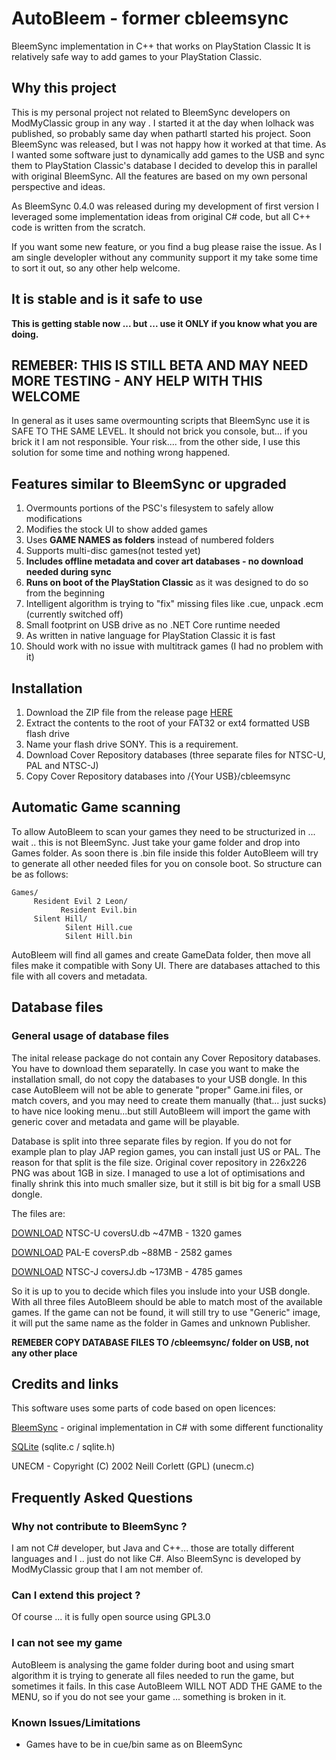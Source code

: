 # AutoBleem - former cbleemsync
BleemSync implementation in C++ that works on PlayStation Classic 
It is relatively safe way to add games to your PlayStation Classic.

## Why this project

This is my personal project not related to BleemSync developers on ModMyClassic group in any way . I started it at the day when lolhack was published, so probably same day when pathartl started his project. Soon BleemSync was released, but I was not happy how it worked at that time. As I wanted some software just to dynamically add  games to the USB and sync them to PlayStation Classic's database I decided to develop this in parallel with original BleemSync. All the features are based on my own personal perspective and ideas.

As BleemSync 0.4.0 was released during my development of first version I leveraged some implementation ideas from original C# code, but all C++ code is written from the scratch.

If you want some new feature, or you find a bug please raise the issue. As I am single developler without any community support it my take some time to sort it out, so any other help welcome. 

## It is stable and is it safe to use

**This is getting stable now ... but ...  use it ONLY if you know what you are doing.** 

## REMEBER: THIS IS STILL BETA AND MAY NEED MORE TESTING - ANY HELP WITH THIS WELCOME

In general as it uses same overmounting scripts that BleemSync use it is SAFE TO THE SAME LEVEL. It should not brick you console, but... if you brick it I am not responsible. Your risk.... from the other side, I use this solution for some time and nothing wrong happened.

## Features similar to BleemSync or upgraded

1. Overmounts portions of the PSC's filesystem to safely allow modifications
2. Modifies the stock UI to show added games
3. Uses **GAME NAMES as folders** instead of numbered folders
4. Supports multi-disc games(not tested yet)
5. **Includes offline metadata and cover art databases - no download needed during sync**
6. **Runs on boot of the PlayStation Classic** as it was designed to do so from the beginning
7. Intelligent algorithm is trying to "fix" missing files like .cue, unpack .ecm (currently switched off)
8. Small footprint on USB drive as no .NET Core runtime needed
9. As written in native language for PlayStation Classic it is fast
10. Should work with no issue with multitrack games (I had no problem with it)

## Installation

1. Download the ZIP file from the release page [HERE](https://github.com/screemerpl/cbleemsync/releases/download/0.1b/AutoBleem-0.1b.zip)
2. Extract the contents to the root of your FAT32 or ext4 formatted USB flash drive
3. Name your flash drive SONY. This is a requirement.
4. Download Cover Repository databases (three separate files for NTSC-U, PAL and NTSC-J)
5. Copy Cover Repository databases into /{Your USB}/cbleemsync

## Automatic Game scanning

To allow AutoBleem to scan your games they need to be structurized in ... wait .. this is not BleemSync. Just take your game folder and drop into Games folder. As soon there is .bin file inside this folder AutoBleem will try to generate all other needed files for you on console boot. So structure can be as follows:

```
Games/
     Resident Evil 2 Leon/
           Resident Evil.bin
     Silent Hill/
            Silent Hill.cue
            Silent Hill.bin
```
AutoBleem will  find all games and create GameData folder, then move all files make it compatible with Sony UI. There are databases attached to this file with all covers and metadata.

## Database files

### General usage of database files

The inital release package do not contain any Cover Repository databases. You have to download them separatelly.  In case you want to make the installation small, do not copy the databases to your USB dongle. In this case AutoBleem will not be able to generate "proper" Game.ini files, or match covers, and you may need to create them manually (that... just sucks) to have nice looking menu...but still AutoBleem will import the game with generic cover and metadata and game will be playable.

Database is split into three separate files by region. If you do not for example plan to play JAP region games, you can install just US or PAL. The reason for that split is the file size. Original cover repository in 226x226 PNG was about 1GB in size. I managed to use a lot of optimisations and finally shrink this into much smaller size, but it still is bit big for a small USB dongle. 

The files are:

[DOWNLOAD](https://github.com/screemerpl/cbleemsync/releases/download/0.1b/coversU.db) NTSC-U coversU.db  ~47MB  - 1320 games

[DOWNLOAD](https://github.com/screemerpl/cbleemsync/releases/download/0.1b/coversP.db) PAL-E  coversP.db  ~88MB  - 2582 games

[DOWNLOAD](https://github.com/screemerpl/cbleemsync/releases/download/0.1b/coversJ.db) NTSC-J coversJ.db ~173MB  - 4785 games

So it is up to you to decide which files you inslude into your USB dongle. With all three files AutoBleem should be able to match most of the available games. If the game can not be found, it will still try to use "Generic" image, it will put the same name as the folder in Games and unknown Publisher.

**REMEBER COPY DATABASE FILES TO /cbleemsync/ folder on USB, not any other place**

## Credits and links 

This software uses some parts of code based on open licences:

[BleemSync](https://github.com/pathartl/BleemSync) - original implementation in C# with some different functionality

[SQLite](https://www.sqlite.org/index.html) (sqlite.c / sqlite.h)

UNECM - Copyright (C) 2002 Neill Corlett (GPL) (unecm.c)

## Frequently Asked Questions
### Why not contribute to BleemSync ?

I am not C# developer, but Java and C++... those are totally different languages and I .. just do not like C#. Also BleemSync is developed by ModMyClassic group that I am not member of.

### Can I extend this project ? 
Of course ... it is fully open source using GPL3.0

### I can not see my game
AutoBleem is analysing the game folder during boot and using smart algorithm it is trying to generate all files needed to run the game, but sometimes it fails. In this case AutoBleem WILL NOT ADD THE GAME to the MENU, so if you do not see your game ... something is broken in it.

### Known Issues/Limitations
- Games have to be in cue/bin same as on BleemSync


